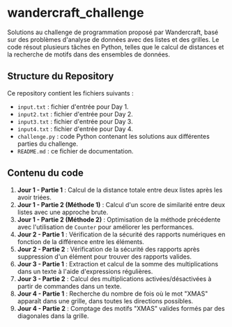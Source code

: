 # wandercraft_challenge
Solutions au challenge de programmation proposé par Wandercraft, basé sur des problèmes d'analyse de données avec des listes et des grilles. Le code résout plusieurs tâches en Python, telles que le calcul de distances et la recherche de motifs dans des ensembles de données.

## Structure du Repository

Ce repository contient les fichiers suivants :
- `input.txt` : fichier d'entrée pour Day 1.
- `input2.txt` : fichier d'entrée pour Day 2.
- `input3.txt` : fichier d'entrée pour Day 3.
- `input4.txt` : fichier d'entrée pour Day 4.
- `challenge.py` : code Python contenant les solutions aux différentes parties du challenge.
- `README.md` : ce fichier de documentation.


## Contenu du code

1. **Jour 1 - Partie 1** : Calcul de la distance totale entre deux listes après les avoir triées.
2. **Jour 1 - Partie 2 (Méthode 1)** : Calcul d'un score de similarité entre deux listes avec une approche brute.
3. **Jour 1 - Partie 2 (Méthode 2)** : Optimisation de la méthode précédente avec l'utilisation de `Counter` pour améliorer les performances.
4. **Jour 2 - Partie 1** : Vérification de la sécurité des rapports numériques en fonction de la différence entre les éléments.
5. **Jour 2 - Partie 2** : Vérification de la sécurité des rapports après suppression d'un élément pour trouver des rapports valides.
6. **Jour 3 - Partie 1** : Extraction et calcul de la somme des multiplications dans un texte à l'aide d'expressions régulières.
7. **Jour 3 - Partie 2** : Calcul des multiplications activées/désactivées à partir de commandes dans un texte.
8. **Jour 4 - Partie 1** : Recherche du nombre de fois où le mot "XMAS" apparaît dans une grille, dans toutes les directions possibles.
9. **Jour 4 - Partie 2** : Comptage des motifs "XMAS" valides formés par des diagonales dans la grille.

